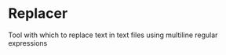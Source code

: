 Replacer
========

Tool with which to replace text in text files using multiline regular expressions